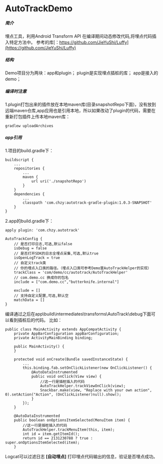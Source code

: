 # AutoTrackDemo
##### 简介
埋点工具，利用Android Transform API 在编译期间动态修改代码,将埋点代码插入特定方法中。
参考的库[：https://github.com/JieYuShi/Luffy](https://github.com/JieYuShi/Luffy)

##### 结构
Demo项目分为两块：app和plugin；
plugin是实现埋点插桩的库；
app是接入的demo；

##### 编译时注意
1.plugin打包出来的插件放在本地maven库(目录snapshotRepo下面)，没有放到远端maven仓库,app应用也是引用本地，所以如果改动了plugin的代码，需要在重新打包插件上传本地maven库：

```
gradlew uploadArchives
```

##### app引用
1.项目的build.gradle下：

```
buildscript {
    ...
    repositories {
        ...
        maven {
            url uri('./snapshotRepo')
        }
    }
    dependencies {
        ...
        classpath 'com.chzy:autotrack-gradle-plugin:1.0.3-SNAPSHOT'
    }
}
```
2.app的build.gradle下：

```
apply plugin: 'com.chzy.autotrack'

AutoTrackConfig {
    // 是否打印日志,可选,默认false
    isDebug = false
    // 是否打开SDK的日志全埋点采集,可选,默认true
    isOpenLogTrack = true
    // 自定义track类
    // 你的埋点入口类的路径。（埋点入口类可参考Demo里AutoTrackHelper的实现）
    trackClass = 'com/demo/cc/autotrack/AutoTrackHelper'
    // com.demo.cc 换成你的包名
    include = ["com.demo.cc","butterknife.internal"]
    
    exclude = []
    // 支持自定义配置,可选,默认空
    matchData = []
}

```

编译通过之后在app\build\intermediates\transforms\AutoTrack\debug下面可以看到插桩后的代码。
比如：

```
public class MainActivity extends AppCompatActivity {
    private AppBarConfiguration appBarConfiguration;
    private ActivityMainBinding binding;

    public MainActivity() {
    }

    protected void onCreate(Bundle savedInstanceState) {
        ...
        this.binding.fab.setOnClickListener(new OnClickListener() {
            @AutoDataInstrumented
            public void onClick(View view) {
                //这一行是插桩插入的代码
                AutoTrackHelper.trackViewOnClick(view);
                Snackbar.make(view, "Replace with your own action", 0).setAction("Action", (OnClickListener)null).show();
            }
        });
    }

    @AutoDataInstrumented
    public boolean onOptionsItemSelected(MenuItem item) {
        //这一行是插桩插入的代码
        AutoTrackHelper.trackMenuItem(this, item);
        int id = item.getItemId();
        return id == 2131230788 ? true : super.onOptionsItemSelected(item);
    }

```
Logcat可以过滤日志 **[自动埋点]** 打印埋点代码输出的信息，验证是否埋点成功。


